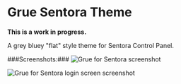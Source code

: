 # Grue Sentora Theme #
**This is a work in progress.**

A grey bluey "flat" style theme for Sentora Control Panel.

###Screenshots:###
![Grue for Sentora screenshot](http://i.imgur.com/KTfec6p.jpg)

![Grue for Sentora login screen screenshot](http://i.imgur.com/0jPdrgr.png)
